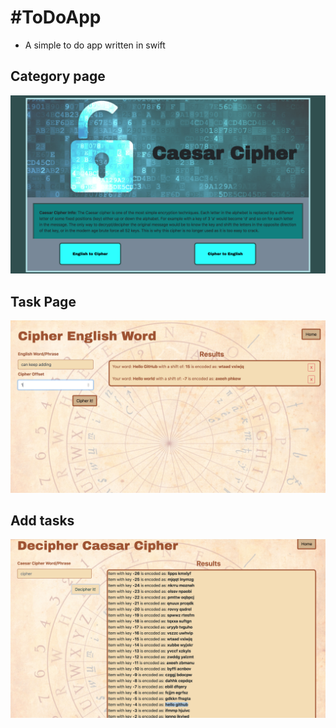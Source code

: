 # #ToDoApp

* A simple to do app written in swift
## Category page
![Design](https://github.com/AustinEnglish/Ceasar-Cipher/blob/master/Screen%20Shot%202019-02-02%20at%2012.26.12%20PM.png?raw=true "Title")

## Task Page
![cipher pages](https://github.com/AustinEnglish/Ceasar-Cipher/blob/master/Screen%20Shot%202019-02-02%20at%2012.26.54%20PM.png?raw=true "Title")

## Add tasks
![cipher pages](https://github.com/AustinEnglish/Ceasar-Cipher/blob/master/Screen%20Shot%202019-02-02%20at%2012.27.55%20PM.png?raw=true "Title")
